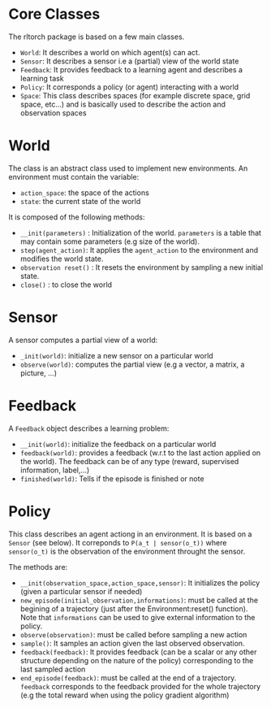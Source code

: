  # Core Classes

The rltorch package is based on a few main classes.
* `World`: It describes a world on which agent(s) can act. 
* `Sensor`: It describes a sensor i.e a (partial) view of the world state
* `Feedback`: It provides feedback to a learning agent and describes a learning task
* `Policy`: It corresponds a policy (or agent) interacting with a world
* `Space`: This class describes spaces (for example discrete space, grid space, etc...) and is basically used to describe the action and observation spaces

# World

The class is an abstract class used to implement new environments. An environment must contain the variable:
* `action_space`: the space of the actions
* `state`: the current state of the world

It is composed of the following methods:
* `__init(parameters)` : Initialization of the world. `parameters` is a table that may contain some parameters (e.g size of the world). 
* `step(agent_action)`: It applies the `agent_action` to the environment and modifies the world state. 
* `observation reset()` : It resets the environment by sampling a new initial state.
*  `close()` : to close the world 

# Sensor
A sensor computes a partial view of a world:
* `_init(world)`: initialize a new sensor on a particular world
* `observe(world)`: computes the partial view (e.g a vector, a matrix, a picture, ...)


# Feedback
A `Feedback` object describes a learning problem: 
* `__init(world)`: initialize the feedback on a particular world
* `feedback(world)`: provides a feedback (w.r.t to the last action applied on the world). The feedback can be of any type (reward, supervised information, label,...)
* `finished(world)`: Tells if the episode is finished or note

# Policy

This class describes an agent actiong in an environment. It is based on a `Sensor` (see below). It correponds to `P(a_t | sensor(o_t))` where `sensor(o_t)` is the observation of the environment throught the sensor. 

The methods are:
* `__init(observation_space,action_space,sensor)`: It initializes the policy (given a particular sensor if needed)
* `new_episode(initial_observation,informations)`: must be called at the begining of a trajectory (just after the Environment:reset() function). Note that `informations` can be used to give external information to the policy.
* `observe(observation)`: must be called before sampling a new action
* `sample()`: It samples an action given the last observed observation.
* `feedback(feedback)`: It provides feedback (can be a scalar or any other structure depending on the nature of the policy) corresponding to the last sampled action
* `end_episode(feedback)`: must be called at the end of a trajectory. `feedback` corresponds to the feedback provided for the whole trajectory (e.g the total reward when using the policy gradient algorithm)


